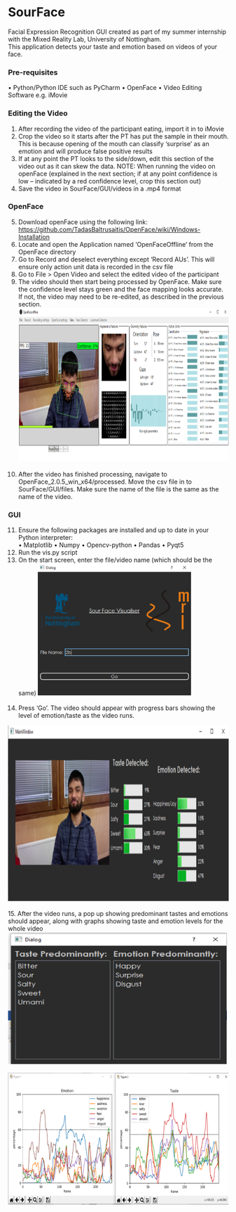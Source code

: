 # SourFace

Facial Expression Recognition GUI created as part of my summer internship with the Mixed Reality Lab, University of Nottingham.\
This application detects your taste and emotion based on videos of your face.

### Pre-requisites 
•	Python/Python IDE such as PyCharm
•	OpenFace
•	Video Editing Software e.g. iMovie 

### Editing the Video
1.	After recording the video of the participant eating, import it in to iMovie 
2.	Crop the video so it starts after the PT has put the sample in their mouth. This is because opening of the mouth can classify ‘surprise’ as an emotion and will produce false positive results
3.	If at any point the PT looks to the side/down, edit this section of the video out as it can skew the data. 
NOTE: When running the video on openFace (explained in the next section; if at any point confidence is low – indicated by a red confidence level, crop this section out) 
4.	Save the video in SourFace/GUI/videos in a .mp4 format 

### OpenFace
5.	Download openFace using the following link: https://github.com/TadasBaltrusaitis/OpenFace/wiki/Windows-Installation
6.	Locate and open the Application named ‘OpenFaceOffline’ from the OpenFace directory
7.	Go to Record and deselect everything except ‘Record AUs’. This will ensure only action unit data is recorded in the csv file
8.	Go to File > Open Video and select the edited video of the participant
9.	The video should then start being processed by OpenFace. Make sure the confidence level stays green and the face mapping looks accurate. If not, the video may need to be re-edited, as described in the previous section. 
<img src = "https://github.com/humaira99/SourFace/blob/master/openface.png?raw=true" width = "652px" height = "350px"><br><br>
10.	After the video has finished processing, navigate to OpenFace_2.0.5_win_x64/processed. Move the csv file in to SourFace/GUI/files. Make sure the name of the file is the same as the name of the video. 

### GUI
11.	Ensure the following packages are installed and up to date in your Python interpreter:   
•	Matplotlib 
•	Numpy
•	Opencv-python
•	Pandas
•	Pyqt5
12.	Run the vis.py script
13.	On the start screen, enter the file/video name (which should be the same) 
<img src = "https://github.com/humaira99/SourFace/blob/master/start.png?raw=true" width = "350px" height = "300px"><br><br>
14.	Press ‘Go’. The video should appear with progress bars showing the level of emotion/taste as the video runs. 

<img src = "https://github.com/humaira99/SourFace/blob/master/app.png?raw=true" width = "652px" height = "400px"><br><br>
15.	After the video runs, a pop up showing predominant tastes and emotions should appear, along with graphs showing taste and emotion levels for the whole video
<img src = "https://github.com/humaira99/SourFace/blob/master/pred.png?raw=true" width = "500px" height = "300px"><br><br>
<img src = "https://github.com/humaira99/SourFace/blob/master/graph.png?raw=true" width = "652px" height = "300px"><br><br>

